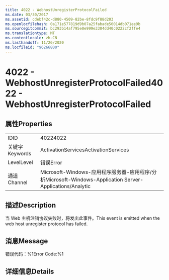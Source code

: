 ```yaml
---
title: 4022 - WebhostUnregisterProtocolFailed
ms.date: 03/30/2017
ms.assetid: cdebf42c-d880-4509-82be-8fdc9f88d203
ms.openlocfilehash: 0a171e577819d9b07a25fabade50014db071ee9b
ms.sourcegitcommit: bc293b14af795e0e999e3304dd40c0222cf2ffe4
ms.translationtype: MT
ms.contentlocale: zh-CN
ms.lasthandoff: 11/26/2020
ms.locfileid: "96266800"
---
```

# <a name="4022---webhostunregisterprotocolfailed"></a><span data-ttu-id="54b76-102">4022 - WebhostUnregisterProtocolFailed</span><span class="sxs-lookup"><span data-stu-id="54b76-102">4022 - WebhostUnregisterProtocolFailed</span></span>

## <a name="properties"></a><span data-ttu-id="54b76-103">属性</span><span class="sxs-lookup"><span data-stu-id="54b76-103">Properties</span></span>  
  
|||  
|-|-|  
|<span data-ttu-id="54b76-104">ID</span><span class="sxs-lookup"><span data-stu-id="54b76-104">ID</span></span>|<span data-ttu-id="54b76-105">4022</span><span class="sxs-lookup"><span data-stu-id="54b76-105">4022</span></span>|  
|<span data-ttu-id="54b76-106">关键字</span><span class="sxs-lookup"><span data-stu-id="54b76-106">Keywords</span></span>|<span data-ttu-id="54b76-107">ActivationServices</span><span class="sxs-lookup"><span data-stu-id="54b76-107">ActivationServices</span></span>|  
|<span data-ttu-id="54b76-108">Level</span><span class="sxs-lookup"><span data-stu-id="54b76-108">Level</span></span>|<span data-ttu-id="54b76-109">错误</span><span class="sxs-lookup"><span data-stu-id="54b76-109">Error</span></span>|  
|<span data-ttu-id="54b76-110">通道</span><span class="sxs-lookup"><span data-stu-id="54b76-110">Channel</span></span>|<span data-ttu-id="54b76-111">Microsoft-Windows-应用程序服务器-应用程序/分析</span><span class="sxs-lookup"><span data-stu-id="54b76-111">Microsoft-Windows-Application Server-Applications/Analytic</span></span>|  
  
## <a name="description"></a><span data-ttu-id="54b76-112">描述</span><span class="sxs-lookup"><span data-stu-id="54b76-112">Description</span></span>  

 <span data-ttu-id="54b76-113">当 Web 主机注销协议失败时，将发出此事件。</span><span class="sxs-lookup"><span data-stu-id="54b76-113">This event is emitted when the web host unregister protocol has failed.</span></span>  
  
## <a name="message"></a><span data-ttu-id="54b76-114">消息</span><span class="sxs-lookup"><span data-stu-id="54b76-114">Message</span></span>  

 <span data-ttu-id="54b76-115">错误代码：%1</span><span class="sxs-lookup"><span data-stu-id="54b76-115">Error Code:%1</span></span>  
  
## <a name="details"></a><span data-ttu-id="54b76-116">详细信息</span><span class="sxs-lookup"><span data-stu-id="54b76-116">Details</span></span>
